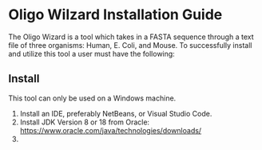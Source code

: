 # Oligo Wilzard Installation Guide
The Oligo Wizard is a tool which takes in a FASTA sequence through a text file of three organisms: Human, E. Coli, and Mouse. To successfully install and utilize this tool a user must have the following:
## Install
This tool can only be used on a Windows machine.
1. Install an IDE, preferably NetBeans, or Visual Studio Code.
2. Install JDK Version 8 or 18 from Oracle: https://www.oracle.com/java/technologies/downloads/
3. 

